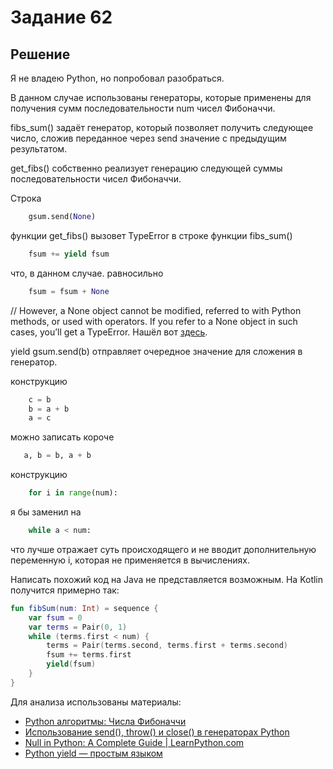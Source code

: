 # Задание 62

## Решение

Я не владею Python, но попробовал разобраться.

В данном случае использованы генераторы, которые применены для получения сумм последовательности num чисел Фибоначчи.

fibs_sum() задаёт генератор, который позволяет получить следующее число, сложив переданное через send значение с
предыдущим результатом.

get_fibs() собственно реализует генерацию следующей суммы последовательности чисел Фибоначчи.

Строка

```py
    gsum.send(None)
```

функции get_fibs() вызовет TypeError в строке функции fibs_sum()

```py
    fsum += yield fsum
```

что, в данном случае. равносильно

```py
    fsum = fsum + None
```

// However, a None object cannot be modified, referred to with Python methods, or used with operators. If you refer to a
None object in such cases, you’ll get a TypeError. Нашёл вот [здесь](https://learnpython.com/blog/null-in-python/).

yield gsum.send(b) отправляет очередное значение для сложения в генератор.

конструкцию

```py
    c = b
    b = a + b
    a = c
```

можно записать короче

```py
   a, b = b, a + b
```

конструкцию

```py
    for i in range(num):
```

я бы заменил на

```py
    while a < num:
```

что лучше отражает суть происходящего и не вводит дополнительную переменную i, которая не применяется в вычислениях.

Написать похожий код на Java не представляется возможным. На Kotlin получится примерно так:

```kotlin
fun fibSum(num: Int) = sequence {
    var fsum = 0
    var terms = Pair(0, 1)
    while (terms.first < num) {
        terms = Pair(terms.second, terms.first + terms.second)
        fsum += terms.first
        yield(fsum)
    }
}
```

Для анализа использованы материалы:

- [Python алгоритмы: Числа Фибоначчи](https://py-algorithm.blogspot.com/2011/04/blog-post_04.html)
- [Использование send(), throw() и close() в генераторах Python](https://docs-python.ru/tutorial/generatory-python/ispolzovanie-send-throw-close/)
- [Null in Python: A Complete Guide | LearnPython.com](https://learnpython.com/blog/null-in-python/)
- [Python yield — простым языком](https://web.archive.org/web/20100422224607/http://www.kigorw.com/articles/python-yield-generator)
